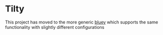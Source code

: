 Tilty
=====

This project has moved to the more generic [bluey](https://github.com/myoung34/bluey) which supports the same functionality with slightly different configurations
